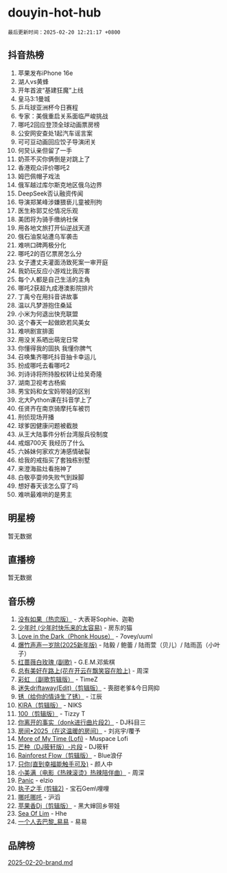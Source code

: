 # douyin-hot-hub

`最后更新时间：2025-02-20 12:21:17 +0800`

## 抖音热榜

1. 苹果发布iPhone 16e
1. 湖人vs黄蜂
1. 开年首波“基建狂魔”上线
1. 皇马3:1曼城
1. 乒乓球亚洲杯今日赛程
1. 专家：美俄重启关系面临严峻挑战
1. 哪吒2回应登顶全球动画票房榜
1. 公安网安查处1起汽车谣言案
1. 可可豆动画回应饺子导演闭关
1. 何炅认亲但留了一手
1. 奶茶不买你俩倒是对跳上了
1. 香港观众评价哪吒2
1. 姆巴佩帽子戏法
1. 俄军越过库尔斯克地区俄乌边界
1. DeepSeek否认融资传闻
1. 导演郑某峰涉嫌猥亵儿童被刑拘
1. 医生称郭艾伦情况乐观
1. 美团将为骑手缴纳社保
1. 用各地文旅打开仙逆战天道
1. 俄石油泵站遭乌军袭击
1. 难哄口碑两极分化
1. 哪吒2的百亿票房怎么分
1. 女子遭丈夫灌面汤致死案一审开庭
1. 我奶玩反应小游戏比我厉害
1. 每个人都是自己生活的主角
1. 哪吒2获超九成港澳影院排片
1. 丁禹兮在用抖音讲故事
1. 温以凡梦游抱住桑延
1. 小米为何退出快充联盟
1. 这个春天一起做欧若风美女
1. 难哄剧宣排面
1. 用没关系晒出萌宠日常
1. 你懂得我的固执 我懂你脾气
1. 召唤集齐哪吒抖音抽卡幸运儿
1. 扮成哪吒去看哪吒2
1. 刘诗诗将所持股权转让给吴奇隆
1. 湖南卫视考古杨紫
1. 男宝妈和女宝妈带娃的区别
1. 北大Python课在抖音学上了
1. 任贤齐在南京骑摩托车被罚
1. 刑侦现场开播
1. 球爹因健康问题被截肢
1. 从王大陆事件分析台湾服兵役制度
1. 戒烟700天 我经历了什么
1. 六姊妹何家欢方涛感情破裂
1. 给我的戒指买了套独栋别墅
1. 来澄海盐灶看拖神了
1. 白敬亭耍帅失败气到跺脚
1. 想好春天该怎么穿了吗
1. 难哄最难哄的是男主

## 明星榜

暂无数据

## 直播榜

暂无数据

## 音乐榜

1. [没有如果（热恋版）](https://sf5-hl-cdn-tos.douyinstatic.com/obj/tos-cn-ve-2774/o4iETqbxIThtCXlBeV0DfAhZsbCFGhagYupnMx) - 大表哥Sophie、迦勒
1. [少年时 (少年时快乐来的太容易)](https://sf5-hl-cdn-tos.douyinstatic.com/obj/tos-cn-ve-2774/oM3aqeIqMA4zGllMG0eIF3CgQD1LIWWeO3b40B) - 房东的猫
1. [Love in the Dark（Phonk House）](https://sf5-hl-cdn-tos.douyinstatic.com/obj/tos-cn-ve-2774/oIVPxCfsCoYJAJZmt0g8QmFElce9InjXDqAyBR) - 7ovey/uuml
1. [爆竹声声一岁除(2025新年版)](https://sf5-hl-cdn-tos.douyinstatic.com/obj/tos-cn-ve-2774/ogeekoMkrSGH6OoIc7LfpQKfMkFWYAKfdINA1V) - 陆毅 / 鲍蕾 / 陆雨萱（贝儿）/ 陆雨菡（小叶子）
1. [红蔷薇白玫瑰 (副歌)](https://sf5-hl-cdn-tos.douyinstatic.com/obj/tos-cn-ve-2774/oIeiDfeyaEFgM7bXBJMAFCXFInztFks3JDWhx9) - G.E.M.邓紫棋
1. [总有美好在路上(花在开云在飘笑容在脸上)](https://sf5-hl-cdn-tos.douyinstatic.com/obj/tos-cn-ve-2774/oU5u7NwtfBIvaNhoQBszOvAlRiAoiWAVVyBMq4) - 周深
1. [彩虹 （副歌剪辑版）](https://sf5-hl-cdn-tos.douyinstatic.com/obj/tos-cn-ve-2774/66e0979fd8cb445a8a1813a9277d4696) - TimeZ
1. [迷失driftaway(Edit)（剪辑版）](https://sf5-hl-cdn-tos.douyinstatic.com/obj/tos-cn-ve-2774/ogaa1xGNeFO6FCaMgO8PzzAceEI4fBLDMi15H3) - 喪甜老爹&今日网抑
1. [锈（给你的情诗生了锈）](https://sf5-hl-cdn-tos.douyinstatic.com/obj/tos-cn-ve-2774/o8a1PBtVqIYbPEGK6e5A4egedVMdm3fCIz6bbE) - 江辰
1. [KIRA（剪辑版）](https://sf5-hl-cdn-tos.douyinstatic.com/obj/tos-cn-ve-2774/o0Bq3TvdHqOfzihWrHyABMociuMA3Inwsbx9Wi) - NIKS
1. [100（剪辑版）](https://sf5-hl-cdn-tos.douyinstatic.com/obj/tos-cn-ve-2774/oMYwtGyenWApgFhmBjFEgLDatpCZXz7MIGfBCs) - Tizzy T
1. [你离开的事实（donk进行曲片段2）](https://sf5-hl-cdn-tos.douyinstatic.com/obj/tos-cn-ve-2774/oYbTglI7EAnwfnMsTI75eUbV4bPGeLkePQafur) - DJ科目三
1. [房间•2025（在这温暖的房间）](https://sf5-hl-cdn-tos.douyinstatic.com/obj/tos-cn-ve-2774/oMzJcnT8BgIetASeBfwfEeBQVNfACiCifhfZP7g) - 刘兆宇/覆予
1. [More of My Time (Lofi)](https://sf5-hl-cdn-tos.douyinstatic.com/obj/tos-cn-ve-2774/oYExObgmbCQ1vXsegnZjJ6BAaDBQetNiGLEo7a) - Muspace Lofi
1. [芒种（DJ筱轩版）-片段](https://sf5-hl-cdn-tos.douyinstatic.com/obj/tos-cn-ve-2774/ooJsZrIeBfMQ0z1n24wO3g6Ged9W0YffmogAVE) - DJ筱轩
1. [Rainforest Flow（剪辑版）](https://sf5-hl-cdn-tos.douyinstatic.com/obj/tos-cn-ve-2774/o82ZpjE8IjV4PcDft5nvUtgQDfCyFAMO7BbniY) - Blue浪仔
1. [只你(直到幸福能触手可及)](https://sf5-hl-cdn-tos.douyinstatic.com/obj/tos-cn-ve-2774/o0lBkRDzFTeaVSUz3ZZSCBVtZ5DIMQGfgmEAuE) - 颜人中
1. [小美满（电影《热辣滚烫》热辣陪伴曲）](https://sf5-hl-cdn-tos.douyinstatic.com/obj/tos-cn-ve-2774/o0GAn2lSgfZIDUgtevCGDQYnFg4CwnrBaxbTZL) - 周深
1. [Panic](https://sf5-hl-cdn-tos.douyinstatic.com/obj/tos-cn-ve-2774/oAmDmzQbIEdf8xCAjOntKDYBCMvBN5RfgCWF4Z) - elzio
1. [执子之手 (剪辑2)](https://sf5-hl-cdn-tos.douyinstatic.com/obj/tos-cn-ve-2774/oUoZLQjCc31XzqsBnBQUNgeKtYPBcgbFDwtfcu) - 宝石Gem\哩哩
1. [哪吒哪吒](https://sf5-hl-cdn-tos.douyinstatic.com/obj/tos-cn-ve-2774/oUkQCgCDnBanFehFEFQDxCQntAOIfp9gyZYFVo) - 沪滔
1. [苹果香Dj（剪辑版）](https://sf5-hl-cdn-tos.douyinstatic.com/obj/tos-cn-ve-2774/oEeIEQbYGAOspCTRAIeYF4Ok8LgZ8NBaRe4ztR) - 黑大婶回乡带娃
1. [Sea Of Lim](https://sf5-hl-cdn-tos.douyinstatic.com/obj/tos-cn-ve-2774/oIWFJ2IQh9BiwiNrlHsb7rf82ZBbgABM3QPzYZ) - Hhe
1. [一个人去巴黎_易易](https://sf5-hl-cdn-tos.douyinstatic.com/obj/tos-cn-ve-2774/okIXMCA0ZWZlCbDnuFaVfW7ySiitEEEgCf1IB3) - 易易

## 品牌榜

[2025-02-20-brand.md](2025-02-20-brand.md)
